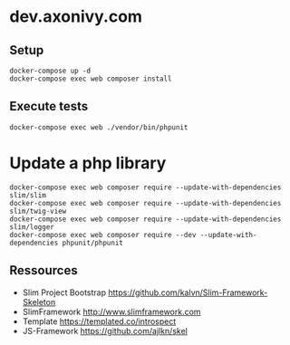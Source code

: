 # dev.axonivy.com

## Setup
	docker-compose up -d
	docker-compose exec web composer install

## Execute tests
	docker-compose exec web ./vendor/bin/phpunit

# Update a php library
	docker-compose exec web composer require --update-with-dependencies slim/slim
	docker-compose exec web composer require --update-with-dependencies slim/twig-view
	docker-compose exec web composer require --update-with-dependencies slim/logger
	docker-compose exec web composer require --dev --update-with-dependencies phpunit/phpunit

## Ressources
* Slim Project Bootstrap <https://github.com/kalvn/Slim-Framework-Skeleton>
* SlimFramework <http://www.slimframework.com>
* Template <https://templated.co/introspect>
* JS-Framework <https://github.com/ajlkn/skel>
